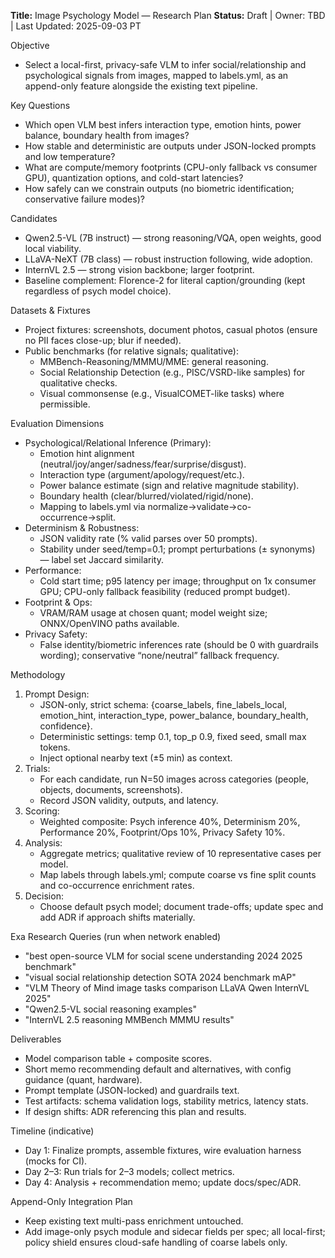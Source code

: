 **Title:** Image Psychology Model — Research Plan
**Status:** Draft | Owner: TBD | Last Updated: 2025-09-03 PT

Objective
- Select a local-first, privacy-safe VLM to infer social/relationship and psychological signals from images, mapped to labels.yml, as an append-only feature alongside the existing text pipeline.

Key Questions
- Which open VLM best infers interaction type, emotion hints, power balance, boundary health from images?
- How stable and deterministic are outputs under JSON-locked prompts and low temperature?
- What are compute/memory footprints (CPU-only fallback vs consumer GPU), quantization options, and cold-start latencies?
- How safely can we constrain outputs (no biometric identification; conservative failure modes)?

Candidates
- Qwen2.5-VL (7B instruct) — strong reasoning/VQA, open weights, good local viability.
- LLaVA-NeXT (7B class) — robust instruction following, wide adoption.
- InternVL 2.5 — strong vision backbone; larger footprint.
- Baseline complement: Florence-2 for literal caption/grounding (kept regardless of psych model choice).

Datasets & Fixtures
- Project fixtures: screenshots, document photos, casual photos (ensure no PII faces close-up; blur if needed).
- Public benchmarks (for relative signals; qualitative):
  - MMBench-Reasoning/MMMU/MME: general reasoning.
  - Social Relationship Detection (e.g., PISC/VSRD-like samples) for qualitative checks.
  - Visual commonsense (e.g., VisualCOMET-like tasks) where permissible.

Evaluation Dimensions
- Psychological/Relational Inference (Primary):
  - Emotion hint alignment (neutral/joy/anger/sadness/fear/surprise/disgust).
  - Interaction type (argument/apology/request/etc.).
  - Power balance estimate (sign and relative magnitude stability).
  - Boundary health (clear/blurred/violated/rigid/none).
  - Mapping to labels.yml via normalize→validate→co-occurrence→split.
- Determinism & Robustness:
  - JSON validity rate (% valid parses over 50 prompts).
  - Stability under seed/temp=0.1; prompt perturbations (± synonyms) — label set Jaccard similarity.
- Performance:
  - Cold start time; p95 latency per image; throughput on 1x consumer GPU; CPU-only fallback feasibility (reduced prompt budget).
- Footprint & Ops:
  - VRAM/RAM usage at chosen quant; model weight size; ONNX/OpenVINO paths available.
- Privacy Safety:
  - False identity/biometric inferences rate (should be 0 with guardrails wording); conservative “none/neutral” fallback frequency.

Methodology
1) Prompt Design:
   - JSON-only, strict schema: {coarse_labels, fine_labels_local, emotion_hint, interaction_type, power_balance, boundary_health, confidence}.
   - Deterministic settings: temp 0.1, top_p 0.9, fixed seed, small max tokens.
   - Inject optional nearby text (±5 min) as context.
2) Trials:
   - For each candidate, run N=50 images across categories (people, objects, documents, screenshots).
   - Record JSON validity, outputs, and latency.
3) Scoring:
   - Weighted composite: Psych inference 40%, Determinism 20%, Performance 20%, Footprint/Ops 10%, Privacy Safety 10%.
4) Analysis:
   - Aggregate metrics; qualitative review of 10 representative cases per model.
   - Map labels through labels.yml; compute coarse vs fine split counts and co-occurrence enrichment rates.
5) Decision:
   - Choose default psych model; document trade-offs; update spec and add ADR if approach shifts materially.

Exa Research Queries (run when network enabled)
- "best open-source VLM for social scene understanding 2024 2025 benchmark"
- "visual social relationship detection SOTA 2024 benchmark mAP"
- "VLM Theory of Mind image tasks comparison LLaVA Qwen InternVL 2025"
- "Qwen2.5-VL social reasoning examples"
- "InternVL 2.5 reasoning MMBench MMMU results"

Deliverables
- Model comparison table + composite scores.
- Short memo recommending default and alternatives, with config guidance (quant, hardware).
- Prompt template (JSON-locked) and guardrails text.
- Test artifacts: schema validation logs, stability metrics, latency stats.
- If design shifts: ADR referencing this plan and results.

Timeline (indicative)
- Day 1: Finalize prompts, assemble fixtures, wire evaluation harness (mocks for CI).
- Day 2–3: Run trials for 2–3 models; collect metrics.
- Day 4: Analysis + recommendation memo; update docs/spec/ADR.

Append-Only Integration Plan
- Keep existing text multi-pass enrichment untouched.
- Add image-only psych module and sidecar fields per spec; all local-first; policy shield ensures cloud-safe handling of coarse labels only.

